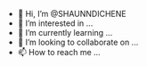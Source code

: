 - 👋 Hi, I’m @SHAUNNDICHENE
- 👀 I’m interested in ...
- 🌱 I’m currently learning ...
- 💞️ I’m looking to collaborate on ...
- 📫 How to reach me ...

<!---
SHAUNNDICHENE/SHAUNNDICHENE is a ✨ special ✨ repository because its `README.md` (this file) appears on your GitHub profile.
You can click the Preview link to take a look at your changes.
--->
